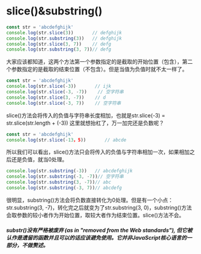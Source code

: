# slice()&substring()
```javascript
const str = 'abcdefghijk'
console.log(str.slice(3))       // defghijk
console.log(str.substring(3))   // defghijk           
console.log(str.slice(3, 7))    // defg
console.log(str.substring(3, 7))// defg
```
大家应该都知道，这两个方法第一个参数指定的是截取的开始位置（包含），第二个参数指定的是截取的结束位置（不包含）。但是当值为负值时就不太一样了。
```javascript
const str = 'abcdefghijk'
console.log(str.slice(-3))       // ijk   
console.log(str.slice(-3, -7))    // 空字符串
console.log(str.slice(3, -7))    // d
console.log(str.slice(-3, 7))    // 空字符串
```
slice()方法会将传入的负值与字符串长度相加，也就是str.slice(-3) = str.slice(str.length + (-3)) 
这里就想抬杠了，万一加完还是负数呢？
```javascript
const str = 'abcdefghijk'
console.log(str.slice(-13，5))       // abcde
```
所以我们可以看出，slice()方法只会将传入的负值与字符串相加一次，如果相加之后还是负值，就当0处理。
```javascript
console.log(str.substring(-3))   // abcdefghijk   
console.log(str.substring(-3, -7))// 空字符串
console.log(str.substring(3, -7))// abc
console.log(str.substring(-3, 7))// abcdefg
```
很明显，substring()方法会将负数直接转化为0处理。但是有一个小点：str.substring(3, -7)，转化完之后就变为了str.substring(3, 0)，substring()方法会取参数的较小者作为开始位置，取较大者作为结束位置。slice()方法不会。

##### substr()没有严格被废弃 (as in "removed from the Web standards"), 但它被认作是遗留的函数并且可以的话应该避免使用。它并非JavaScript核心语言的一部分，不做赘述。
